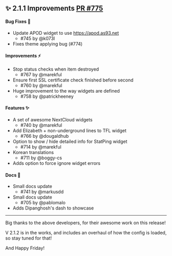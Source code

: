 ## ✨ 2.1.1 Improvements [PR #775](https://github.com/KhulnaSoft/dashworks/pull/775)

#### Bug Fixes 🐛

- Update APOD widget to use https://apod.as93.net
  - #745 by @k073l 
- Fixes theme applying bug (#774)

#### Improvements ⚡️

- Stop status checks when item destroyed
  - #767 by @marekful
- Ensure first SSL certificate check finished before second
  - #760 by @marekful
- Huge improvement to the way widgets are defined
  - #758 by @patrickheeney

#### Features ✨

- A set of awesome NextCloud widgets
  - #740 by @marekful
- Add Elizabeth + non-underground lines to TFL widget
  - #766 by @dougaldhub
- Option to show / hide detailed info for StatPing widget
  - #714 by @marekful
- Korean translations
  - #711 by @boggy-cs
- Adds option to force ignore widget errors

#### Docs 📕

- Small docs update
  - #741 by @markusdd 
- Small docs update
  - #705 by @pablomalo
- Adds Dipanghosh's dash to showcase

---


Big thanks to the above developers, for their awesome work on this release!  

V 2.1.2 is in the works, and includes an overhaul of how the config is loaded, so stay tuned for that!

And Happy Friday!
